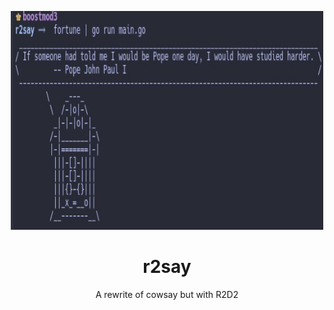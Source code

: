 <p align="center"><img src="https://github.com/nolimitcarter/r2say/blob/main/pics/image0.jpg" height="350" width="500px"></p>

<h1 align="center">r2say</h1>

<p align="center">A rewrite of cowsay but with R2D2
